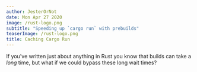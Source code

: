 ```yaml
---
author: JesterOrNot
date: Mon Apr 27 2020
image: /rust-logo.png
subtitle: "Speeding up `cargo run` with prebuilds"
teaserImage: /rust-logo.png
title: Caching Cargo Run
---
```


If you've written just about anything in Rust you know that builds can take a *long* time, but what if we could bypass these long wait times?
